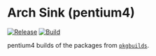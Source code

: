 # Arch Sink (pentium4)

[![Release](https://img.shields.io/github/v/release/archsink/pentium4)](https://github.com/archsink/pentium4/releases/latest)
[![Build](https://github.com/archsink/pentium4/actions/workflows/build.yml/badge.svg)](https://github.com/archsink/pentium4/actions/workflows/build.yml)

pentium4 builds of the packages from [`pkgbuilds`](https://github.com/archsink/pkgbuilds).

